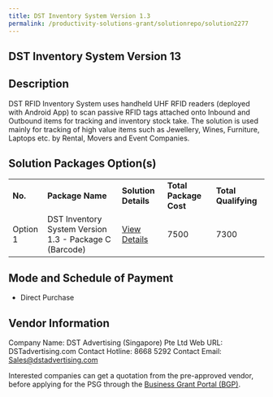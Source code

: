 ```yaml
---
title: DST Inventory System Version 1.3
permalink: /productivity-solutions-grant/solutionrepo/solution2277
---
```


## DST Inventory System Version 13

## Description

DST RFID Inventory System uses handheld UHF RFID readers (deployed with Android App) to scan passive RFID tags attached onto Inbound and Outbound items for tracking and inventory stock take. The solution is used mainly for tracking of high value items such as Jewellery, Wines, Furniture, Laptops etc. by Rental, Movers and Event Companies.

## Solution Packages Option(s)

<table>
<tr>
<td><b>No.</b></td>
<td><b>Package Name</b></td>
<td><b>Solution Details</b></td>
<td><b>Total Package Cost</b></td>
<td><b>Total Qualifying</b></td>
</tr>
<tr>
<td>Option 1</td>
<td>DST Inventory System Version 1.3 - Package C (Barcode)</td>
<td><a href='https://www.gobusiness.gov.sg/images/psg/DesensitisedDSTAdvertisingAnnex3CRwef1July2021_Part_3.pdf'>View Details</a></td>
<td>7500</td>
<td>7300</td>
</tr>
</table>

## Mode and Schedule of Payment

 - Direct Purchase

## Vendor Information

 Company Name: DST Advertising (Singapore) Pte Ltd
Web URL: DSTadvertising.com
Contact Hotline: 8668 5292
Contact Email: Sales@dstadvertising.com

Interested companies can get a quotation from the pre-approved vendor, before applying for the PSG through the <a href='https://www.businessgrants.gov.sg/'>Business Grant Portal (BGP)</a>.
<script src="/jquery/resize-tables.js"></script>
